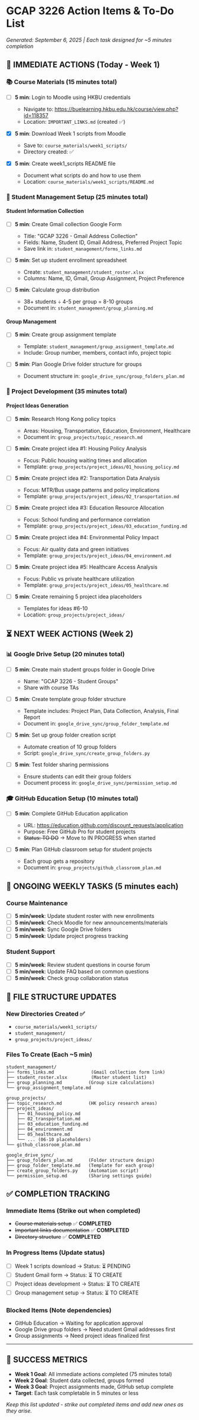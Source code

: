 # GCAP 3226 Action Items & To-Do List

*Generated: September 6, 2025 | Each task designed for ~5 minutes completion*

## 🚨 IMMEDIATE ACTIONS (Today - Week 1)

### 📚 Course Materials (15 minutes total)

- [ ] **5 min**: Login to Moodle using HKBU credentials

  - Navigate to: https://buelearning.hkbu.edu.hk/course/view.php?id=118357
  - Location: `IMPORTANT_LINKS.md` (created ✅)
- [X] **5 min**: Download Week 1 scripts from Moodle

  - Save to: `course_materials/week1_scripts/`
  - Directory created: ✅
- [X] **5 min**: Create week1_scripts README file

  - Document what scripts do and how to use them
  - Location: `course_materials/week1_scripts/README.md`

### 👥 Student Management Setup (25 minutes total)

#### Student Information Collection

- [ ] **5 min**: Create Gmail collection Google Form

  - Title: "GCAP 3226 - Gmail Address Collection"
  - Fields: Name, Student ID, Gmail Address, Preferred Project Topic
  - Save link in: `student_management/forms_links.md`
- [ ] **5 min**: Set up student enrollment spreadsheet

  - Create: `student_management/student_roster.xlsx`
  - Columns: Name, ID, Gmail, Group Assignment, Project Preference
- [ ] **5 min**: Calculate group distribution

  - 38+ students ÷ 4-5 per group = 8-10 groups
  - Document in: `student_management/group_planning.md`

#### Group Management

- [ ] **5 min**: Create group assignment template

  - Template: `student_management/group_assignment_template.md`
  - Include: Group number, members, contact info, project topic
- [ ] **5 min**: Plan Google Drive folder structure for groups

  - Document structure in: `google_drive_sync/group_folders_plan.md`

### 🎯 Project Development (35 minutes total)

#### Project Ideas Generation

- [ ] **5 min**: Research Hong Kong policy topics

  - Areas: Housing, Transportation, Education, Environment, Healthcare
  - Document in: `group_projects/topic_research.md`
- [ ] **5 min**: Create project idea #1: Housing Policy Analysis

  - Focus: Public housing waiting times and allocation
  - Template: `group_projects/project_ideas/01_housing_policy.md`
- [ ] **5 min**: Create project idea #2: Transportation Data Analysis

  - Focus: MTR/Bus usage patterns and policy implications
  - Template: `group_projects/project_ideas/02_transportation.md`
- [ ] **5 min**: Create project idea #3: Education Resource Allocation

  - Focus: School funding and performance correlation
  - Template: `group_projects/project_ideas/03_education_funding.md`
- [ ] **5 min**: Create project idea #4: Environmental Policy Impact

  - Focus: Air quality data and green initiatives
  - Template: `group_projects/project_ideas/04_environment.md`
- [ ] **5 min**: Create project idea #5: Healthcare Access Analysis

  - Focus: Public vs private healthcare utilization
  - Template: `group_projects/project_ideas/05_healthcare.md`
- [ ] **5 min**: Create remaining 5 project idea placeholders

  - Templates for ideas #6-10
  - Location: `group_projects/project_ideas/`

## ⏳ NEXT WEEK ACTIONS (Week 2)

### 📊 Google Drive Setup (20 minutes total)

- [ ] **5 min**: Create main student groups folder in Google Drive

  - Name: "GCAP 3226 - Student Groups"
  - Share with course TAs
- [ ] **5 min**: Create template group folder structure

  - Template includes: Project Plan, Data Collection, Analysis, Final Report
  - Document in: `google_drive_sync/group_folder_template.md`
- [ ] **5 min**: Set up group folder creation script

  - Automate creation of 10 group folders
  - Script: `google_drive_sync/create_group_folders.py`
- [ ] **5 min**: Test folder sharing permissions

  - Ensure students can edit their group folders
  - Document process in: `google_drive_sync/permission_setup.md`

### 🎓 GitHub Education Setup (10 minutes total)

- [ ] **5 min**: Complete GitHub Education application

  - URL: https://education.github.com/discount_requests/application
  - Purpose: Free GitHub Pro for student projects
  - ~~Status: TO DO~~ → Move to IN PROGRESS when started
- [ ] **5 min**: Plan GitHub classroom setup for student projects

  - Each group gets a repository
  - Document in: `group_projects/github_classroom_plan.md`

## 🔄 ONGOING WEEKLY TASKS (5 minutes each)

### Course Maintenance

- [ ] **5 min/week**: Update student roster with new enrollments
- [ ] **5 min/week**: Check Moodle for new announcements/materials
- [ ] **5 min/week**: Sync Google Drive folders
- [ ] **5 min/week**: Update project progress tracking

### Student Support

- [ ] **5 min/week**: Review student questions in course forum
- [ ] **5 min/week**: Update FAQ based on common questions
- [ ] **5 min/week**: Check group collaboration status

## 📁 FILE STRUCTURE UPDATES

### New Directories Created ✅

- `course_materials/week1_scripts/`
- `student_management/`
- `group_projects/project_ideas/`

### Files To Create (Each ~5 min)

```
student_management/
├── forms_links.md              (Gmail collection form link)
├── student_roster.xlsx         (Master student list)
├── group_planning.md          (Group size calculations)
└── group_assignment_template.md

group_projects/
├── topic_research.md          (HK policy research areas)
├── project_ideas/
│   ├── 01_housing_policy.md
│   ├── 02_transportation.md
│   ├── 03_education_funding.md
│   ├── 04_environment.md
│   ├── 05_healthcare.md
│   └── ... (06-10 placeholders)
└── github_classroom_plan.md

google_drive_sync/
├── group_folders_plan.md      (Folder structure design)
├── group_folder_template.md   (Template for each group)
├── create_group_folders.py    (Automation script)
└── permission_setup.md        (Sharing settings guide)
```

## ✅ COMPLETION TRACKING

### Immediate Items (Strike out when completed)

- ~~Course materials setup~~ ✅ **COMPLETED**
- ~~Important links documentation~~ ✅ **COMPLETED**
- ~~Directory structure~~ ✅ **COMPLETED**

### In Progress Items (Update status)

- [ ] Week 1 scripts download → Status: ⏳ PENDING
- [ ] Student Gmail form → Status: ⏳ TO CREATE
- [ ] Project ideas development → Status: ⏳ TO CREATE
- [ ] Group management setup → Status: ⏳ TO CREATE

### Blocked Items (Note dependencies)

- GitHub Education → Waiting for application approval
- Google Drive group folders → Need student Gmail addresses first
- Group assignments → Need project ideas finalized first

---

## 🎯 SUCCESS METRICS

- **Week 1 Goal**: All immediate actions completed (75 minutes total)
- **Week 2 Goal**: Student data collected, groups formed
- **Week 3 Goal**: Project assignments made, GitHub setup complete
- **Target**: Each task completable in 5 minutes or less

*Keep this list updated - strike out completed items and add new ones as they arise.*
